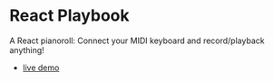 # React Playbook

A React pianoroll: Connect your MIDI keyboard and record/playback anything!

- [live demo](https://mertovun.github.io/playbook) 